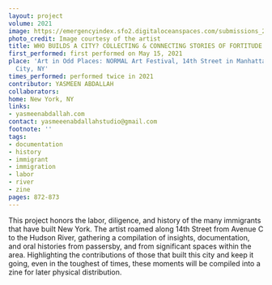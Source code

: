 ```yaml
---
layout: project
volume: 2021
image: https://emergencyindex.sfo2.digitaloceanspaces.com/submissions_2021/images/1665376335764_AiOP_Map_Large_Image_.jpg
photo_credit: Image courtesy of the artist
title: WHO BUILDS A CITY? COLLECTING & CONNECTING STORIES OF FORTITUDE
first_performed: first performed on May 15, 2021
place: 'Art in Odd Places: NORMAL Art Festival, 14th Street in Manhattan, New York
  City, NY'
times_performed: performed twice in 2021
contributor: YASMEEN ABDALLAH
collaborators:
home: New York, NY
links:
- yasmeenabdallah.com
contact: yasmeeenabdallahstudio@gmail.com
footnote: ''
tags:
- documentation
- history
- immigrant
- immigration
- labor
- river
- zine
pages: 872-873
---
```


This project honors the labor, diligence, and history of the many immigrants that have built New York. The artist roamed along 14th Street from Avenue C to the Hudson River, gathering a compilation of insights, documentation, and oral histories from passersby, and from significant spaces within the area. Highlighting the contributions of those that built this city and keep it going, even in the toughest of times, these moments will be compiled into a zine for later physical distribution.